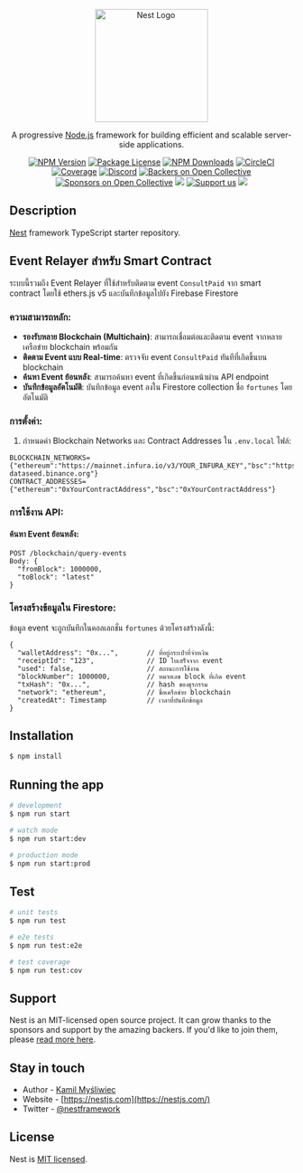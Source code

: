 <p align="center">
  <a href="http://nestjs.com/" target="blank"><img src="https://nestjs.com/img/logo-small.svg" width="200" alt="Nest Logo" /></a>
</p>

[circleci-image]: https://img.shields.io/circleci/build/github/nestjs/nest/master?token=abc123def456
[circleci-url]: https://circleci.com/gh/nestjs/nest

  <p align="center">A progressive <a href="http://nodejs.org" target="_blank">Node.js</a> framework for building efficient and scalable server-side applications.</p>
    <p align="center">
<a href="https://www.npmjs.com/~nestjscore" target="_blank"><img src="https://img.shields.io/npm/v/@nestjs/core.svg" alt="NPM Version" /></a>
<a href="https://www.npmjs.com/~nestjscore" target="_blank"><img src="https://img.shields.io/npm/l/@nestjs/core.svg" alt="Package License" /></a>
<a href="https://www.npmjs.com/~nestjscore" target="_blank"><img src="https://img.shields.io/npm/dm/@nestjs/common.svg" alt="NPM Downloads" /></a>
<a href="https://circleci.com/gh/nestjs/nest" target="_blank"><img src="https://img.shields.io/circleci/build/github/nestjs/nest/master" alt="CircleCI" /></a>
<a href="https://coveralls.io/github/nestjs/nest?branch=master" target="_blank"><img src="https://coveralls.io/repos/github/nestjs/nest/badge.svg?branch=master#9" alt="Coverage" /></a>
<a href="https://discord.gg/G7Qnnhy" target="_blank"><img src="https://img.shields.io/badge/discord-online-brightgreen.svg" alt="Discord"/></a>
<a href="https://opencollective.com/nest#backer" target="_blank"><img src="https://opencollective.com/nest/backers/badge.svg" alt="Backers on Open Collective" /></a>
<a href="https://opencollective.com/nest#sponsor" target="_blank"><img src="https://opencollective.com/nest/sponsors/badge.svg" alt="Sponsors on Open Collective" /></a>
  <a href="https://paypal.me/kamilmysliwiec" target="_blank"><img src="https://img.shields.io/badge/Donate-PayPal-ff3f59.svg"/></a>
    <a href="https://opencollective.com/nest#sponsor"  target="_blank"><img src="https://img.shields.io/badge/Support%20us-Open%20Collective-41B883.svg" alt="Support us"></a>
  <a href="https://twitter.com/nestframework" target="_blank"><img src="https://img.shields.io/twitter/follow/nestframework.svg?style=social&label=Follow"></a>
</p>
  <!--[![Backers on Open Collective](https://opencollective.com/nest/backers/badge.svg)](https://opencollective.com/nest#backer)
  [![Sponsors on Open Collective](https://opencollective.com/nest/sponsors/badge.svg)](https://opencollective.com/nest#sponsor)-->

## Description

[Nest](https://github.com/nestjs/nest) framework TypeScript starter repository.

## Event Relayer สำหรับ Smart Contract

ระบบนี้รวมถึง Event Relayer ที่ใช้สำหรับติดตาม event `ConsultPaid` จาก smart contract โดยใช้ ethers.js v5 และบันทึกข้อมูลไปยัง Firebase Firestore

### ความสามารถหลัก:

- **รองรับหลาย Blockchain (Multichain)**: สามารถเชื่อมต่อและติดตาม event จากหลายเครือข่าย blockchain พร้อมกัน
- **ติดตาม Event แบบ Real-time**: ตรวจจับ event `ConsultPaid` ทันทีที่เกิดขึ้นบน blockchain
- **ค้นหา Event ย้อนหลัง**: สามารถค้นหา event ที่เกิดขึ้นก่อนหน้าผ่าน API endpoint
- **บันทึกข้อมูลอัตโนมัติ**: บันทึกข้อมูล event ลงใน Firestore collection ชื่อ `fortunes` โดยอัตโนมัติ

### การตั้งค่า:

1. กำหนดค่า Blockchain Networks และ Contract Addresses ใน `.env.local` ไฟล์:

```
BLOCKCHAIN_NETWORKS={"ethereum":"https://mainnet.infura.io/v3/YOUR_INFURA_KEY","bsc":"https://bsc-dataseed.binance.org"}
CONTRACT_ADDRESSES={"ethereum":"0xYourContractAddress","bsc":"0xYourContractAddress"}
```

### การใช้งาน API:

#### ค้นหา Event ย้อนหลัง:

```
POST /blockchain/query-events
Body: {
  "fromBlock": 1000000,
  "toBlock": "latest"
}
```

### โครงสร้างข้อมูลใน Firestore:

ข้อมูล event จะถูกบันทึกในคอลเลกชั่น `fortunes` ด้วยโครงสร้างดังนี้:

```
{
  "walletAddress": "0x...",       // ที่อยู่กระเป๋าที่จ่ายเงิน
  "receiptId": "123",             // ID ใบเสร็จจาก event
  "used": false,                  // สถานะการใช้งาน
  "blockNumber": 1000000,         // หมายเลข block ที่เกิด event
  "txHash": "0x...",              // hash ของธุรกรรม
  "network": "ethereum",          // ชื่อเครือข่าย blockchain
  "createdAt": Timestamp          // เวลาที่บันทึกข้อมูล
}
```

## Installation

```bash
$ npm install
```

## Running the app

```bash
# development
$ npm run start

# watch mode
$ npm run start:dev

# production mode
$ npm run start:prod
```

## Test

```bash
# unit tests
$ npm run test

# e2e tests
$ npm run test:e2e

# test coverage
$ npm run test:cov
```

## Support

Nest is an MIT-licensed open source project. It can grow thanks to the sponsors and support by the amazing backers. If you'd like to join them, please [read more here](https://docs.nestjs.com/support).

## Stay in touch

- Author - [Kamil Myśliwiec](https://kamilmysliwiec.com)
- Website - [https://nestjs.com](https://nestjs.com/)
- Twitter - [@nestframework](https://twitter.com/nestframework)

## License

Nest is [MIT licensed](LICENSE).
